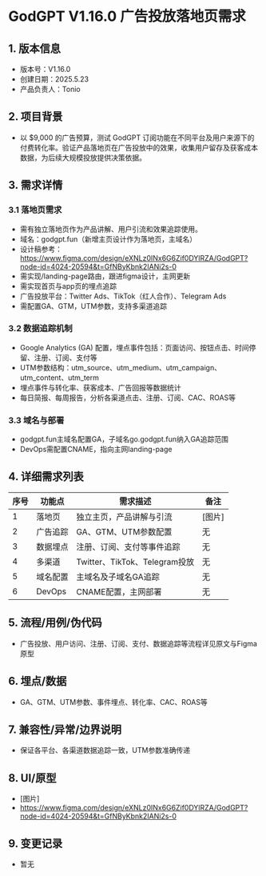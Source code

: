 # GodGPT V1.16.0 广告投放落地页需求

## 1. 版本信息
- 版本号：V1.16.0
- 创建日期：2025.5.23
- 产品负责人：Tonio

## 2. 项目背景
- 以 $9,000 的广告预算，测试 GodGPT 订阅功能在不同平台及用户来源下的付费转化率。验证产品落地页在广告投放中的效果，收集用户留存及获客成本数据，为后续大规模投放提供决策依据。

## 3. 需求详情
### 3.1 落地页需求
- 需有独立落地页作为产品讲解、用户引流和效果追踪使用。
- 域名：godgpt.fun（新增主页设计作为落地页，主域名）
- 设计稿参考：https://www.figma.com/design/eXNLz0INx6G6Zif0DYlRZA/GodGPT?node-id=4024-20594&t=GfNByKbnk2IANi2s-0
- 需实现/landing-page路由，跟进figma设计，主网更新
- 需实现首页与app页的埋点追踪
- 广告投放平台：Twitter Ads、TikTok（红人合作）、Telegram Ads
- 需配置GA、GTM，UTM参数，支持多渠道追踪

### 3.2 数据追踪机制
- Google Analytics (GA) 配置，埋点事件包括：页面访问、按钮点击、时间停留、注册、订阅、支付等
- UTM参数结构：utm_source、utm_medium、utm_campaign、utm_content、utm_term
- 埋点事件与转化率、获客成本、广告回报等数据统计
- 每日简报、每周报告，分析各渠道点击、注册、订阅、CAC、ROAS等

### 3.3 域名与部署
- godgpt.fun主域名配置GA，子域名go.godgpt.fun纳入GA追踪范围
- DevOps需配置CNAME，指向主网landing-page

## 4. 详细需求列表
| 序号 | 功能点 | 需求描述 | 备注 |
|------|--------|----------|------|
| 1    | 落地页 | 独立主页，产品讲解与引流 | [图片] |
| 2    | 广告追踪 | GA、GTM、UTM参数配置 | 无 |
| 3    | 数据埋点 | 注册、订阅、支付等事件追踪 | 无 |
| 4    | 多渠道 | Twitter、TikTok、Telegram投放 | 无 |
| 5    | 域名配置 | 主域名及子域名GA追踪 | 无 |
| 6    | DevOps | CNAME配置，主网部署 | 无 |

## 5. 流程/用例/伪代码
- 广告投放、用户访问、注册、订阅、支付、数据追踪等流程详见原文与Figma原型

## 6. 埋点/数据
- GA、GTM、UTM参数、事件埋点、转化率、CAC、ROAS等

## 7. 兼容性/异常/边界说明
- 保证各平台、各渠道数据追踪一致，UTM参数准确传递

## 8. UI/原型
- [图片]
- https://www.figma.com/design/eXNLz0INx6G6Zif0DYlRZA/GodGPT?node-id=4024-20594&t=GfNByKbnk2IANi2s-0

## 9. 变更记录
- 暂无
